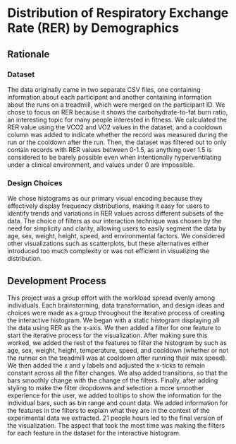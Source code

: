 # Distribution of Respiratory Exchange Rate (RER) by Demographics

## Rationale

### Dataset
The data originally came in two separate CSV files, one containing information about each participant and another containing information about the runs on a treadmill, which were merged on the participant ID. We chose to focus on RER because it shows the carbohydrate-to-fat burn ratio, an interesting topic for many people interested in fitness. We calculated the RER value using the VCO2 and VO2 values in the dataset, and a cooldown column was added to indicate whether the record was measured during the run or the cooldown after the run. Then, the dataset was filtered out to only contain records with RER values between 0-1.5, as anything over 1.5 is considered to be barely possible even when intentionally hyperventilating under a clinical environment, and values under 0 are impossible.

### Design Choices
We chose histograms as our primary visual encoding because they effectively display frequency distributions, making it easy for users to identify trends and variations in RER values across different subsets of the data. The choice of filters as our interaction technique was chosen by the need for simplicity and clarity, allowing users to easily segment the data by age, sex, weight, height, speed, and environmental factors. We considered other visualizations such as scatterplots, but these alternatives either introduced too much complexity or was not efficient in visualizing the distribution.

## Development Process

This project was a group effort with the workload spread evenly among individuals. Each brainstorming, data transformation, and design ideas and choices were made as a group throughout the iterative process of creating the interactive histogram. We began with a static histogram displaying all the data using RER as the x-axis. We then added a filter for one feature to start the iterative process for the visualization. After making sure this worked, we added the rest of the features to filter the histogram by such as age, sex, weight, height, temperature, speed, and cooldown (whether or not the runner on the treadmill was at cooldown after running their max speed). We then added the x and y labels and adjusted the x-ticks to remain constant across all the filter changes. We also added transitions, so that the bars smoothly change with the change of the filters. Finally, after adding styling to make the filter dropdowns and selection a more smoother experience for the user, we added tooltips to show the information for the individual bars, such as bin range and count data. We added information for the features in the filters to explain what they are in the context of the experimental data we extracted. 21 people hours led to the final version of the visualization. The aspect that took the most time was making the filters for each feature in the dataset for the interactive histogram.
